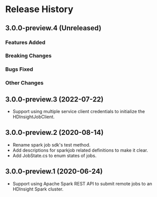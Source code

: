 # Release History

## 3.0.0-preview.4 (Unreleased)

### Features Added

### Breaking Changes

### Bugs Fixed

### Other Changes

## 3.0.0-preview.3 (2022-07-22)
- Support using multiple service client credentials to initialize the HDInsightJobClient.

## 3.0.0-preview.2 (2020-08-14)
- Rename spark job sdk's test method.
- Add descriptions for sparkjob related definitions to make it clear.
- Add JobState.cs to enum states of jobs.

## 3.0.0-preview.1 (2020-06-24)
- Support using Apache Spark REST API to submit remote jobs to an HDInsight Spark cluster.
